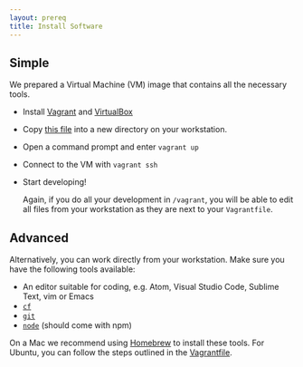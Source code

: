```yaml
---
layout: prereq
title: Install Software
---
```


## Simple

We prepared a Virtual Machine (VM) image that contains all the necessary tools.

* Install [Vagrant](https://www.vagrantup.com/downloads.html) and [VirtualBox](https://www.virtualbox.org/)
* Copy [this file](002/Vagrantfile) into a new directory on your workstation.
* Open a command prompt and enter `vagrant up`
* Connect to the VM with `vagrant ssh`
* Start developing!

  Again, if you do all your development in `/vagrant`, you will be able to edit all files from your workstation as they are next to your `Vagrantfile`.

## Advanced

Alternatively, you can work directly from your workstation. Make sure you have the following tools available:

* An editor suitable for coding, e.g. Atom, Visual Studio Code, Sublime Text, vim or Emacs
* [`cf`](https://docs.cloudfoundry.org/cf-cli/install-go-cli.html)
* [`git`](https://git-scm.com/book/en/v2/Getting-Started-Installing-Git)
* [`node`](https://nodejs.org/en/) (should come with npm)

On a Mac we recommend using [Homebrew](https://brew.sh/) to install these tools. For Ubuntu, you can follow the steps outlined in the [Vagrantfile](002/Vagrantfile).
